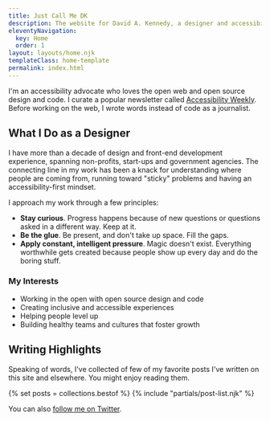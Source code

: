 ```yaml
---
title: Just Call Me DK
description: The website for David A. Kennedy, a designer and accessibility advocate.
eleventyNavigation:
  key: Home
  order: 1
layout: layouts/home.njk
templateClass: home-template
permalink: index.html
---
```


I'm an accessibility advocate who loves the open web and open source design and code. I curate a popular newsletter called [Accessibility Weekly](https://a11yweekly.com/). Before working on the web, I wrote words instead of code as a journalist.

## What I Do as a Designer

I have more than a decade of design and front-end development experience, spanning non-profits, start-ups and government agencies. The connecting line in my work has been a knack for understanding where people are coming from, running toward "sticky" problems and having an accessibility-first mindset.

I approach my work through a few principles:

- **Stay curious**. Progress happens because of new questions or questions asked in a different way. Keep at it.
- **Be the glue**. Be present, and don't take up space. Fill the gaps.
- **Apply constant, intelligent pressure**. Magic doesn't exist. Everything worthwhile gets created because people show up every day and do the boring stuff.

### My Interests

- Working in the open with open source design and code
- Creating inclusive and accessible experiences
- Helping people level up
- Building healthy teams and cultures that foster growth

## Writing Highlights

Speaking of words, I've collected of few of my favorite posts I've written on this site and elsewhere. You might enjoy reading them.

{% set posts = collections.bestof %}
{% include "partials/post-list.njk" %}

You can also [follow me on Twitter](https://twitter.com/davidakennedy).
